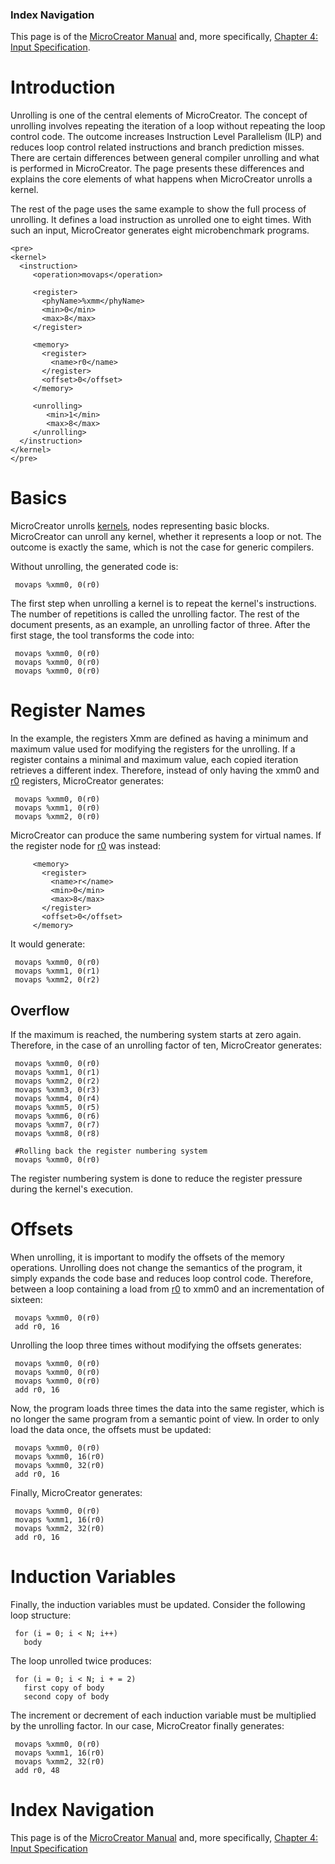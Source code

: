 ### Index Navigation ###

This page is of the [MicroCreator Manual](MicroCreator.md) and, more specifically, [Chapter 4: Input Specification](MicroCreator_Chapter_4_Input_Specification.md).

# Introduction #

Unrolling is one of the central elements of MicroCreator. The concept of unrolling involves repeating the iteration of a loop without repeating the loop control code. The outcome increases Instruction Level Parallelism (ILP) and reduces loop control related instructions and branch prediction misses. There are certain differences between general compiler unrolling and what is performed in MicroCreator. The page presents these differences and explains the core elements of what happens when MicroCreator unrolls a kernel.

The rest of the page uses the same example to show the full process of unrolling. It defines a load instruction as unrolled one to eight times. With such an input, MicroCreator generates eight microbenchmark programs.

```
<pre>
<kernel>
  <instruction>
     <operation>movaps</operation>

     <register>
       <phyName>%xmm</phyName>
       <min>0</min>
       <max>8</max>
     </register>

     <memory>
       <register>
         <name>r0</name>
       </register>
       <offset>0</offset>
     </memory>

     <unrolling>
        <min>1</min>
        <max>8</max>
     </unrolling>
  </instruction>
</kernel>
</pre>
```

# Basics #

MicroCreator unrolls [kernels](MicroCreator_Chapter_4_Input_Specification#Kernel.md), nodes representing basic blocks. MicroCreator can unroll any kernel, whether it represents a loop or not. The outcome is exactly the same, which is not the case for generic compilers.

Without unrolling, the generated code is:
```
 movaps %xmm0, 0(r0)
```

The first step when unrolling a kernel is to repeat the kernel's instructions. The number of repetitions is called the unrolling factor. The rest of the document presents, as an example, an unrolling factor of three. After the first stage, the tool transforms the code into:
```
 movaps %xmm0, 0(r0)
 movaps %xmm0, 0(r0)
 movaps %xmm0, 0(r0)
```

# Register Names #

In the example, the registers Xmm are defined as having a minimum and maximum value used for modifying the registers for the unrolling. If a register contains a minimal and maximum value, each copied iteration retrieves a different index. Therefore, instead of only having the xmm0 and [r0](https://code.google.com/p/microperf/source/detail?r=0) registers, MicroCreator generates:
```
 movaps %xmm0, 0(r0)
 movaps %xmm1, 0(r0)
 movaps %xmm2, 0(r0)
```

MicroCreator can produce the same numbering system for virtual names. If the register node for [r0](https://code.google.com/p/microperf/source/detail?r=0) was instead:
```
     <memory>
       <register>
         <name>r</name>
         <min>0</min>
         <max>8</max>
       </register>
       <offset>0</offset>
     </memory>
```

It would generate:
```
 movaps %xmm0, 0(r0)
 movaps %xmm1, 0(r1)
 movaps %xmm2, 0(r2)
```

## Overflow ##

If the maximum is reached, the numbering system starts at zero again. Therefore, in the case of an unrolling factor of ten, MicroCreator generates:
```
 movaps %xmm0, 0(r0)
 movaps %xmm1, 0(r1)
 movaps %xmm2, 0(r2)
 movaps %xmm3, 0(r3)
 movaps %xmm4, 0(r4)
 movaps %xmm5, 0(r5)
 movaps %xmm6, 0(r6)
 movaps %xmm7, 0(r7)
 movaps %xmm8, 0(r8)
 
 #Rolling back the register numbering system
 movaps %xmm0, 0(r0)
```

The register numbering system is done to reduce the register pressure during the kernel's execution.

# Offsets #

When unrolling, it is important to modify the offsets of the memory operations. Unrolling does not change the semantics of the program, it simply expands the code base and reduces loop control code. Therefore, between a loop containing a load from [r0](https://code.google.com/p/microperf/source/detail?r=0) to xmm0 and an incrementation of sixteen:
```
 movaps %xmm0, 0(r0)
 add r0, 16
```

Unrolling the loop three times without modifying the offsets generates:
```
 movaps %xmm0, 0(r0)
 movaps %xmm0, 0(r0)
 movaps %xmm0, 0(r0)
 add r0, 16
```

Now, the program loads three times the data into the same register, which is no longer the same program from a semantic point of view. In order to only load the data once, the offsets must be updated:
```
 movaps %xmm0, 0(r0)
 movaps %xmm0, 16(r0)
 movaps %xmm0, 32(r0)
 add r0, 16
```

Finally, MicroCreator generates:
```
 movaps %xmm0, 0(r0)
 movaps %xmm1, 16(r0)
 movaps %xmm2, 32(r0)
 add r0, 16
```

# Induction Variables #

Finally, the induction variables must be updated. Consider the following loop structure:
```
 for (i = 0; i < N; i++)
   body
```

The loop unrolled twice produces:
```
 for (i = 0; i < N; i + = 2)
   first copy of body
   second copy of body
```

The increment or decrement of each induction variable must be multiplied by the unrolling factor. In our case, MicroCreator finally generates:
```
 movaps %xmm0, 0(r0)
 movaps %xmm1, 16(r0)
 movaps %xmm2, 32(r0)
 add r0, 48
```

# Index Navigation #

This page is of the [MicroCreator Manual](MicroCreator.md) and, more specifically, [Chapter 4: Input Specification](MicroCreator_Chapter_4_Input_Specification.md)